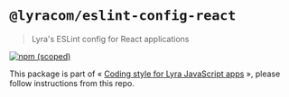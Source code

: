 # `@lyracom/eslint-config-react`

> Lyra's ESLint config for React applications

[![npm (scoped)](https://img.shields.io/npm/v/@lyracom/eslint-config-react)](https://www.npmjs.com/package/@lyracom/eslint-config-react)

This package is part of « [Coding style for Lyra JavaScript apps](https://github.com/lyra/coding-style) », please follow instructions from this repo.
